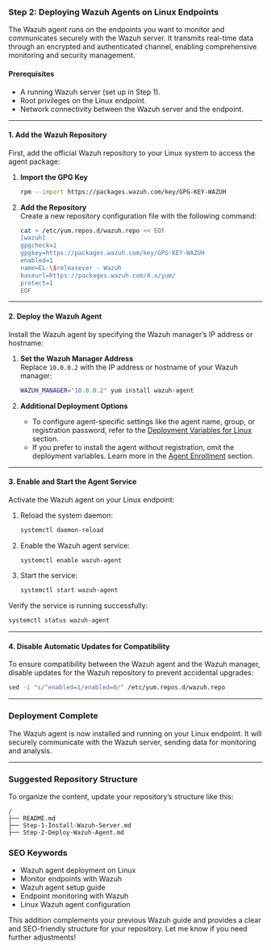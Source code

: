### **Step 2: Deploying Wazuh Agents on Linux Endpoints**

The Wazuh agent runs on the endpoints you want to monitor and communicates securely with the Wazuh server. It transmits real-time data through an encrypted and authenticated channel, enabling comprehensive monitoring and security management.

#### **Prerequisites**
- A running Wazuh server (set up in Step 1).
- Root privileges on the Linux endpoint.
- Network connectivity between the Wazuh server and the endpoint.

---

#### **1. Add the Wazuh Repository**

First, add the official Wazuh repository to your Linux system to access the agent package:

1. **Import the GPG Key**  
   ```bash
   rpm --import https://packages.wazuh.com/key/GPG-KEY-WAZUH
   ```

2. **Add the Repository**  
   Create a new repository configuration file with the following command:  
   ```bash
   cat > /etc/yum.repos.d/wazuh.repo << EOF
   [wazuh]
   gpgcheck=1
   gpgkey=https://packages.wazuh.com/key/GPG-KEY-WAZUH
   enabled=1
   name=EL-\$releasever - Wazuh
   baseurl=https://packages.wazuh.com/4.x/yum/
   protect=1
   EOF
   ```

---

#### **2. Deploy the Wazuh Agent**

Install the Wazuh agent by specifying the Wazuh manager’s IP address or hostname:

1. **Set the Wazuh Manager Address**  
   Replace `10.0.0.2` with the IP address or hostname of your Wazuh manager:  
   ```bash
   WAZUH_MANAGER="10.0.0.2" yum install wazuh-agent
   ```

2. **Additional Deployment Options**  
   - To configure agent-specific settings like the agent name, group, or registration password, refer to the [Deployment Variables for Linux](https://documentation.wazuh.com/) section.  
   - If you prefer to install the agent without registration, omit the deployment variables. Learn more in the [Agent Enrollment](https://documentation.wazuh.com/) section.

---

#### **3. Enable and Start the Agent Service**

Activate the Wazuh agent on your Linux endpoint:

1. Reload the system daemon:
   ```bash
   systemctl daemon-reload
   ```

2. Enable the Wazuh agent service:
   ```bash
   systemctl enable wazuh-agent
   ```

3. Start the service:
   ```bash
   systemctl start wazuh-agent
   ```

Verify the service is running successfully:
```bash
systemctl status wazuh-agent
```

---

#### **4. Disable Automatic Updates for Compatibility**

To ensure compatibility between the Wazuh agent and the Wazuh manager, disable updates for the Wazuh repository to prevent accidental upgrades:

```bash
sed -i "s/^enabled=1/enabled=0/" /etc/yum.repos.d/wazuh.repo
```

---

### **Deployment Complete**
The Wazuh agent is now installed and running on your Linux endpoint. It will securely communicate with the Wazuh server, sending data for monitoring and analysis.

---

### **Suggested Repository Structure**
To organize the content, update your repository’s structure like this:

```
/
├── README.md
├── Step-1-Install-Wazuh-Server.md
├── Step-2-Deploy-Wazuh-Agent.md
```

### **SEO Keywords**  
- Wazuh agent deployment on Linux  
- Monitor endpoints with Wazuh  
- Wazuh agent setup guide  
- Endpoint monitoring with Wazuh  
- Linux Wazuh agent configuration  

This addition complements your previous Wazuh guide and provides a clear and SEO-friendly structure for your repository. Let me know if you need further adjustments!
